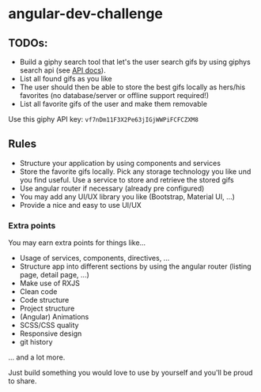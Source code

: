 # angular-dev-challenge

## TODOs:

* Build a giphy search tool that let's the user search gifs by using giphys search api (see [API docs](https://developers.giphy.com/docs/#operation--gifs-search-get)).
* List all found gifs as you like
* The user should then be able to store the best gifs locally as hers/his favorites (no database/server or offline support required!)
* List all favorite gifs of the user and make them removable

Use this giphy API key: `vf7nDm11F3X2Pe63jIGjWWPiFCFCZXM8`

## Rules

* Structure your application by using components and services
* Store the favorite gifs locally. Pick any storage technology you like und you find useful. Use a service to store and retrieve the stored gifs
* Use angular router if necessary (already pre configured)
* You may add any UI/UX library you like (Bootstrap, Material UI, ...)
* Provide a nice and easy to use UI/UX

### Extra points

You may earn extra points for things like...

* Usage of services, components, directives, ...
* Structure app into different sections by using the angular router (listing page, detail page, ...)
* Make use of RXJS
* Clean code
* Code structure
* Project structure
* (Angular) Animations
* SCSS/CSS quality
* Responsive design
* git history
 
... and a lot more.

Just build something you would love to use by yourself and you'll be proud to share.
